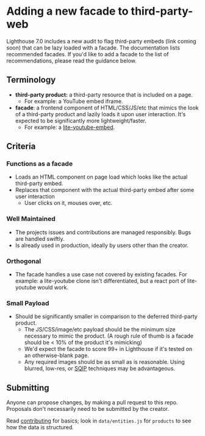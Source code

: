 # Adding a new facade to third-party-web

Lighthouse 7.0 includes a new audit to flag third-party 
embeds (link coming soon) that can be lazy loaded with a facade. The 
documentation lists recommended facades. If you'd like to add a facade to the 
list of recommendations, please read the guidance below.

## Terminology

* **third-party product:** a third-party resource that is included on a page.
    * For example: a YouTube embed iframe.
* **facade**: a frontend component of HTML/CSS/JS/etc that 
  mimics the look of a third-party product and lazily loads it upon user 
  interaction. It's expected to be significantly more lightweight/faster.
    * For example: a [lite-youtube-embed](https://github.com/paulirish/lite-youtube-embed).

## Criteria
### Functions as a facade

* Loads an HTML component on page load which looks like the actual third-party 
  embed.
* Replaces that component with the actual third-party embed after some user 
  interaction
    * User clicks on it, mouses over, etc.

### Well Maintained

* The projects issues and contributions are managed responsibly. Bugs are 
  handled swiftly.
* Is already used in production, ideally by users other than the creator.

### Orthogonal

* The facade handles a use case not covered by existing facades. For example: a 
  lite-youtube clone isn't differentiated, but a react port of lite-youtube 
  would work.

### Small Payload

* Should be significantly smaller in comparison to the deferred third-party 
  product.
    * The JS/CSS/image/etc payload should be the minimum size necessary to mimic 
      the product. (A rough rule of thumb is a facade should be &lt; 10% of the 
      product it's mimicking)
    * We'd expect the facade to score 99+ in Lighthouse if it's tested on an 
      otherwise-blank page.
    * Any required images should be as small as is reasonable. Using blurred, low-res,
      or [SQIP](https://calendar.perfplanet.com/2017/sqip-vague-vectors-for-performant-previews/) 
      techniques may be advantageous.

## Submitting

Anyone can propose changes, by making a pull request to this repo. Proposals 
don't necessarily need to be submitted by the creator.

Read 
[contributing](https://github.com/patrickhulce/third-party-web#contributing) for 
basics; look in `data/entities.js` for `products` to see how the data is structured.
